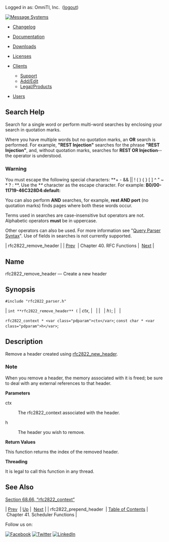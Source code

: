 Logged in as: OmniTI, Inc.  ([logout](https://support.messagesystems.com/logout.php))

[![Message Systems](https://support.messagesystems.com/images/ms-white205.png)](https://support.messagesystems.com/start.php) 

*   [Changelog](https://support.messagesystems.com/start.php?show=changelog)
*   [Documentation](https://support.messagesystems.com/docs/)
*   [Downloads](https://support.messagesystems.com/start.php)

*   [Licenses](https://support.messagesystems.com/license_summary.php)
*   <a href="">Clients</a>
    *   [Support](https://support.messagesystems.com/cs.php)
    *   [Add/Edit](https://support.messagesystems.com/edit_client.php)
    *   [Legal/Products](https://support.messagesystems.com/edit_products.php)
*   [Users](https://support.messagesystems.com/edit_customer.php)

## Search Help

Search for a single word or perform multi-word searches by enclosing your search in quotation marks.

Where you have multiple words but no quotation marks, an **OR** search is performed. For example, **"REST Injection"** searches for the phrase **"REST Injection"**, and, without quotation marks, searches for **REST OR Injection**--the operator is understood.

### Warning

You must escape the following special characters: **+ - && || ! ( ) { } [ ] ^ " ~ * ? : \**. Use the **\** character as the escape character. For example: **B0/00-11719-46C328D4\:default\:**

You can also perform **AND** searches, for example, **rest AND port** (no quotation marks) finds pages where both these words occur.

Terms used in searches are case-insensitive but operators are not. Alphabetic operators **must** be in uppercase.

Other operators can also be used. For more information see "[Query Parser Syntax](https://lucene.apache.org/core/old_versioned_docs/versions/3_0_0/queryparsersyntax.html)". Use of fields in searches is not currently supported.

| rfc2822_remove_header |
| [Prev](apis.rfc2822_prepend_headers.php)  | Chapter 40. RFC Functions |  [Next](scheduler.php) |

<a name="apis.rfc2822_remove_header"></a>
## Name

rfc2822_remove_header — Create a new header

## Synopsis

`#include "rfc2822_parser.h"`

| `int **rfc2822_remove_header** (` | <var class="pdparam">ctx</var>, |   |
|   | <var class="pdparam">h</var>`)`; |   |

`rfc2822_context * <var class="pdparam">ctx</var>`;
`const char * <var class="pdparam">h</var>`;<a name="idp31326080"></a>
## Description

Remove a header created using [rfc2822_new_header](apis.rfc2822_new_header.php "rfc2822_new_header").

### Note

When you remove a header, the memory associated with it is freed; be sure to deal with any external references to that header.

**Parameters**

<dl class="variablelist">

<dt>ctx</dt>

<dd>

The rfc2822_context associated with the header.

</dd>

<dt>h</dt>

<dd>

The header you wish to remove.

</dd>

</dl>

**Return Values**

This function returns the index of the removed header.

**Threading**

It is legal to call this function in any thread.

<a name="idp31335984"></a>
## See Also

[Section 68.66, “rfc2822_context”](structs.rfc2822_context.php "68.66. rfc2822_context")

| [Prev](apis.rfc2822_prepend_headers.php)  | [Up](rfc.php) |  [Next](scheduler.php) |
| rfc2822_prepend_header  | [Table of Contents](index.php) |  Chapter 41. Scheduler Functions |

Follow us on:

[![Facebook](https://support.messagesystems.com/images/icon-facebook.png)](http://www.facebook.com/messagesystems) [![Twitter](https://support.messagesystems.com/images/icon-twitter.png)](http://twitter.com/#!/MessageSystems) [![LinkedIn](https://support.messagesystems.com/images/icon-linkedin.png)](http://www.linkedin.com/company/message-systems)